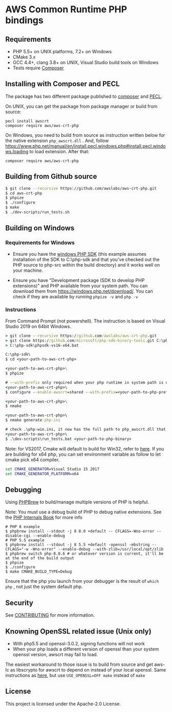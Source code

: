 # AWS Common Runtime PHP bindings

## Requirements

* PHP 5.5+ on UNIX platforms, 7.2+ on Windows
* CMake 3.x
* GCC 4.4+, clang 3.8+ on UNIX, Visual Studio build tools on Windows
* Tests require [Composer](https://getcomposer.org)

## Installing with Composer and PECL

The package has two different package published to [composer](https://packagist.org/packages/aws/aws-crt-php) and [PECL](https://pecl.php.net/package/awscrt).

On UNIX, you can get the package from package manager or build from source:

```
pecl install awscrt
composer require aws/aws-crt-php
```

On Windows, you need to build from source as instruction written below for the native extension `php_awscrt.dll` . And, follow https://www.php.net/manual/en/install.pecl.windows.php#install.pecl.windows.loading to load extension. After that:

```
composer require aws/aws-crt-php
```

## Building from Github source

```sh
$ git clone --recursive https://github.com/awslabs/aws-crt-php.git
$ cd aws-crt-php
$ phpize
$ ./configure
$ make
$ ./dev-scripts/run_tests.sh
```

## Building on Windows

### Requirements for Windows

* Ensure you have the [windows PHP SDK](https://github.com/microsoft/php-sdk-binary-tools) (this example assumes installation of the SDK to C:\php-sdk and that you've checked out the PHP source to php-src within the build directory) and it works well on your machine.

* Ensure you have "Development package (SDK to develop PHP extensions)" and PHP available from your system path. You can download them from https://windows.php.net/download/. You can check if they are available by running `phpize -v` and `php -v`

### Instructions

From Command Prompt (not powershell). The instruction is based on Visual Studio 2019 on 64bit Windows.

```bat
> git clone --recursive https://github.com/awslabs/aws-crt-php.git
> git clone https://github.com/microsoft/php-sdk-binary-tools.git C:\php-sdk
> C:\php-sdk\phpsdk-vs16-x64.bat

C:\php-sdk\
$ cd <your-path-to-aws-crt-php>

<your-path-to-aws-crt-php>\
$ phpize

# --with-prefix only required when your php runtime in system path is different than the runtime you wish to use.
<your-path-to-aws-crt-php>\
$ configure --enable-awscrt=shared --with-prefix=<your-path-to-php-prefix>

<your-path-to-aws-crt-php>\
$ nmake

<your-path-to-aws-crt-php>\
$ nmake generate-php-ini

# check .\php-win.ini, it now has the full path to php_awscrt.dll that you can manually load to your php runtime, or you can run the following command to run tests and load the required native extension for awscrt.
<your-path-to-aws-crt-php>\
$ .\dev-scripts\run_tests.bat <your-path-to-php-binary>
```

Note: for VS2017, Cmake will default to build for Win32, refer to [here](https://cmake.org/cmake/help/latest/generator/Visual%20Studio%2015%202017.html). If you are building for x64 php, you can set environment variable as follow to let cmake pick x64 compiler.

```bat
set CMAKE_GENERATOR=Visual Studio 15 2017
set CMAKE_GENERATOR_PLATFORM=x64
```

## Debugging

Using [PHPBrew](https://github.com/phpbrew/phpbrew) to build/manage multiple versions of PHP is helpful.

Note: You must use a debug build of PHP to debug native extensions.
See the [PHP Internals Book](https://www.phpinternalsbook.com/php7/build_system/building_php.html) for more info

```shell
# PHP 8 example
$ phpbrew install --stdout -j 8 8.0 +default -- CFLAGS=-Wno-error --disable-cgi --enable-debug
# PHP 5.5 example
$ phpbrew install --stdout -j 8 5.5 +default -openssl -mbstring -- CFLAGS="-w -Wno-error" --enable-debug --with-zlib=/usr/local/opt/zlib
$ phpbrew switch php-8.0.6 # or whatever version is current, it'll be at the end of the build output
$ phpize
$ ./configure
$ make CMAKE_BUILD_TYPE=Debug
```

Ensure that the php you launch from your debugger is the result of `which php` , not just
the system default php.

## Security

See [CONTRIBUTING](CONTRIBUTING.md#security-issue-notifications) for more information.

## Knowning OpenSSL related issue (Unix only)

* With php5.5 and openssl-3.0.2, signing functions will not work
* When your php loads a different version of openssl than your system openssl version, awscrt may fail to load.

The easiest workaround to those issue is to build from source and get aws-lc as libscrypto for awscrt to depend on instead of your local openssl. Same instructions as [here](#building-from-github-source), but use `USE_OPENSSL=OFF make` instead of `make`

## License

This project is licensed under the Apache-2.0 License.
